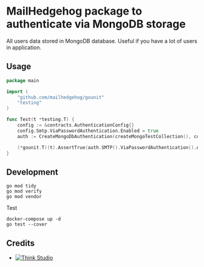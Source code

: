 # MailHedgehog package to authenticate via MongoDB storage

All users data stored in MongoDB database. Useful if you have a lot of users in application.

## Usage

```go
package main

import (
    "github.com/mailhedgehog/gounit"
    "testing"
)

func Test(t *testing.T) {
    config := &contracts.AuthenticationConfig{}
    config.Smtp.ViaPasswordAuthentication.Enabled = true
    auth := CreateMongoDbAuthentication(createMongoTestCollection(), config)

    (*gounit.T)(t).AssertTrue(auth.SMTP().ViaPasswordAuthentication().Authenticate("user1", "secret"))
}
```

## Development

```shell
go mod tidy
go mod verify
go mod vendor
```

Test

```shell
docker-compose up -d
go test --cover
```

## Credits

- [![Think Studio](https://yaroslawww.github.io/images/sponsors/packages/logo-think-studio.png)](https://think.studio/)
